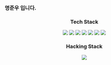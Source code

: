 ### 명준우 입니다.

<!--
**paradox0909/paradox0909** is a ✨ _special_ ✨ repository because its `README.md` (this file) appears on your GitHub profile.

Here are some ideas to get you started:

- 🔭 I’m currently working on ...
- 🌱 I’m currently learning ...
- 👯 I’m looking to collaborate on ...
- 🤔 I’m looking for help with ...
- 💬 Ask me about ...
- 📫 How to reach me: ...
- 😄 Pronouns: ...
- ⚡ Fun fact: ...
-->
<h3 align="center"> Tech Stack </h3>
<div align="center">
<img src="https://img.shields.io/badge/python-20232a.svg?style=for-the-badge&logo=python&logoColor=61DAFB" />
<img src="https://img.shields.io/badge/rust-20232a.svg?style=for-the-badge&logo=rust&logoColor=61DAFB" />
<img src="https://img.shields.io/badge/php-20232a.svg?style=for-the-badge&logo=php&logoColor=61DAFB" />
<img src="https://img.shields.io/badge/docker-20232a.svg?style=for-the-badge&logo=docker&logoColor=61DAFB" />
<img src="https://img.shields.io/badge/mysql-20232a.svg?style=for-the-badge&logo=mysql&logoColor=61DAFB" />
<img src="https://img.shields.io/badge/mssql-20232a.svg?style=for-the-badge&logo=mssql&logoColor=61DAFB" />
<img src="https://img.shields.io/badge/linux-20232a.svg?style=for-the-badge&logo=linux&logoColor=61DAFB" />
</div>

<h3 align="center"> Hacking Stack </h3>
<div align="center">

<img src="https://img.shields.io/badge/web_hacking-20232a.svg?style=for-the-badge&logo=security&logoColor=61DAFB" />
</div>
